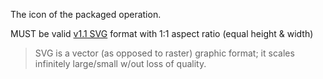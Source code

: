 The icon of the packaged operation. 

MUST be valid [v1.1 SVG](https://www.w3.org/TR/SVG11/) format with 1:1 aspect ratio (equal height & width)

> SVG is a vector (as opposed to raster) graphic format; it scales infinitely large/small w/out loss of quality.